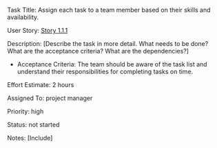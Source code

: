  Task Title: Assign each task to a team member based on their skills and availability.

User Story: [Story 1.1.1](../../stories/story_1.1.1.md)

Description: [Describe the task in more detail. What needs to be done? What are the acceptance criteria? What are the dependencies?]
* Acceptance Criteria: The team should be aware of the task list and understand their responsibilities for completing tasks on time.

Effort Estimate: 2 hours

Assigned To: project manager

Priority: high

Status: not started

Notes: [Include]